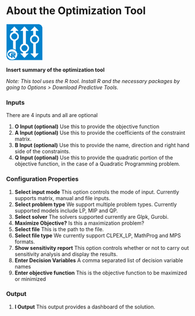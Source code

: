 # About the Optimization Tool

<img src="../OptimizationIcon.png" width=100 height=100 />



__Insert summary of the optimization tool__

_Note: This tool uses the R tool. Install R and the necessary packages by going to Options > Download Predictive Tools._

### Inputs

There are 4 inputs and all are optional

1. __O Input (optional)__ Use this to provide the objective function
2. __A Input (optional)__ Use this to provide the coefficients of the constraint matrix.
3. __B Input (optional)__ Use this to provide the name, direction and right hand side of the constraints.
4. __Q Input (optional)__ Use this to provide the quadratic portion of the objective function, in the case of a Quadratic Programming problem.

### Configuration Properties

1. __Select input mode__ This option controls the mode of input. Currently supports matrix, manual and file inputs.
2. __Select problem type__ We support multiple problem types. Currently supported models include LP, MIP and QP.
3. __Select solver__ The solvers supported currently are Glpk, Gurobi.
4. __Maximize Objective?__ Is this a maximization problem?
5. __Select file__ This is the path to the file.
6. __Select file type__ We currently support CLPEX_LP, MathProg and MPS formats.
7. __Show sensitivity report__ This option controls whether or not to carry out sensitivity analysis and display the results.
8. __Enter Decision Variables__ A comma separated list of decision variable names
9. __Enter objective function__ This is the objective function to be maximized or minimized

### Output

1. __I Output__ This output provides a dashboard of the solution.
